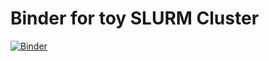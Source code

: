 # Binder for toy SLURM Cluster

[![Binder](https://mybinder.org/badge.svg)](https://mybinder.org/v2/gh/lesteve/test-binder/master)
